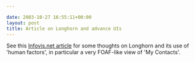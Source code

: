 ```yaml
---

date: 2003-10-27 16:55:11+00:00
layout: post
title: Article on Longhorn and advance UIs
---
```


See this [Infovis.net article](http://www.infovis.net/E-zine/2003/num_132.htm) for some thoughts on Longhorn and its use of 'human factors', in particular a very FOAF-like view of 'My Contacts'.  


